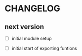 # CHANGELOG

## next version

- [ ] initial module setup
- [ ] initial start of exporting funtions


